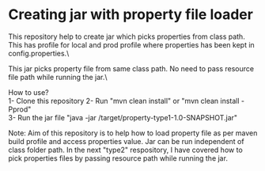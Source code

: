 # Creating jar with property file loader

This repository help to create jar which picks properties from class path. This has profile for local and prod profile where properties has been kept in config.properties.\

This jar picks property file from same class path. No need to pass resource file path while running the jar.\

How to use?\
1- Clone this repository
2- Run "mvn clean install" or "mvn clean install -Pprod"\
3- Run the jar file "java -jar /target/property-type1-1.0-SNAPSHOT.jar"

Note: Aim of this repository is to help how to load property file as per maven build profile and access properties value. 
Jar can be run independent of class folder path. In the next "type2" respository, I have covered how to pick properties files by passing resource path while running the jar.

